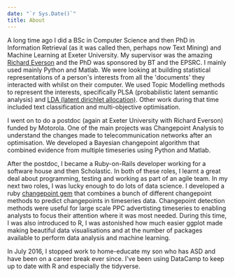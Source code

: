 ```yaml
---
date: "`r Sys.Date()`"
title: About
---
```


A long time ago I did a BSc in Computer Science and then PhD in Information Retrieval (as it was called then, perhaps now Text Mining) and Machine Learning at Exeter University. My supervisor was the amazing [Richard Everson](http://emps.exeter.ac.uk/computer-science/staff/reverson) and the PhD was sponsored by BT and the EPSRC. I mainly used mainly Python and Matlab. We were looking at building statistical representations of a person's interests from all the 'documents' they interacted with whilst on their computer. We used Topic Modelling methods to represent the interests, specifically PLSA (probabilistic latent semantic analysis) and [LDA (latent dirichlet allocation)](http://www.jmlr.org/papers/volume3/blei03a/blei03a.pdf). Other work during that time included text classification and multi-objective optimisation. 

I went on to do a postdoc (again at Exeter University with Richard Everson) funded by Motorola. One of the main projects was Changepoint Analysis to understand the changes made to telecommunication networks after an optimisation. We developed a Bayesian changepoint algorithm that combined evidence from multiple timeseries using Python and Matlab. 

After the postdoc, I became a Ruby-on-Rails developer working for a software house and then Scholastic. In both of these roles, I learnt a great deal about programming, testing and working as part of an agile team. 
In my next two roles, I was lucky enough to do lots of data science. I developed a ruby [changepoint gem](https://github.com/shelleyallen/changepoints) that combines a bunch of different changepoint methods to predict changepoints in timeseries data. Changepoint detection methods were useful for large scale PPC advertisting timeseries to enabling analysts to focus their attention where it was most needed. During this time, I was also introduced to R, I was astonished how much easier ggplot made making beautiful data visualisations and at the number of packages available to perform data analysis and machine learning. 

In July 2016, I stopped work to home-educate my son who has ASD and have been on a career break ever since. I've been using DataCamp to keep up to date with R and especially the tidyverse.
